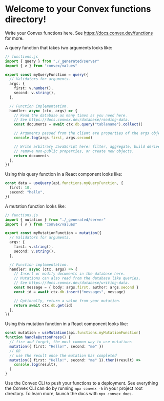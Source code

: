# Welcome to your Convex functions directory!

Write your Convex functions here.
See https://docs.convex.dev/functions for more.

A query function that takes two arguments looks like:

```ts
// functions.js
import { query } from "./_generated/server"
import { v } from "convex/values"

export const myQueryFunction = query({
  // Validators for arguments.
  args: {
    first: v.number(),
    second: v.string(),
  },

  // Function implementation.
  handler: async (ctx, args) => {
    // Read the database as many times as you need here.
    // See https://docs.convex.dev/database/reading-data.
    const documents = await ctx.db.query("tablename").collect()

    // Arguments passed from the client are properties of the args object.
    console.log(args.first, args.second)

    // Write arbitrary JavaScript here: filter, aggregate, build derived data,
    // remove non-public properties, or create new objects.
    return documents
  },
})
```

Using this query function in a React component looks like:

```ts
const data = useQuery(api.functions.myQueryFunction, {
  first: 10,
  second: "hello",
})
```

A mutation function looks like:

```ts
// functions.js
import { mutation } from "./_generated/server"
import { v } from "convex/values"

export const myMutationFunction = mutation({
  // Validators for arguments.
  args: {
    first: v.string(),
    second: v.string(),
  },

  // Function implementation.
  handler: async (ctx, args) => {
    // Insert or modify documents in the database here.
    // Mutations can also read from the database like queries.
    // See https://docs.convex.dev/database/writing-data.
    const message = { body: args.first, author: args.second }
    const id = await ctx.db.insert("messages", message)

    // Optionally, return a value from your mutation.
    return await ctx.db.get(id)
  },
})
```

Using this mutation function in a React component looks like:

```ts
const mutation = useMutation(api.functions.myMutationFunction)
function handleButtonPress() {
  // fire and forget, the most common way to use mutations
  mutation({ first: "Hello!", second: "me" })
  // OR
  // use the result once the mutation has completed
  mutation({ first: "Hello!", second: "me" }).then((result) =>
    console.log(result),
  )
}
```

Use the Convex CLI to push your functions to a deployment. See everything
the Convex CLI can do by running `npx convex -h` in your project root
directory. To learn more, launch the docs with `npx convex docs`.
